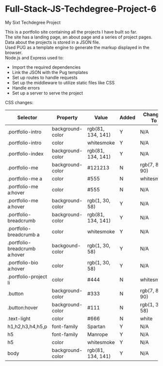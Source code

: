 # Full-Stack-JS-Techdegree-Project-6
 My Sixt Techdegree Project

 This is a portfolio site containing all the projects I have built so far.  
 The site has a landing page, an about page and a series of project pages.  
 Data about the projects is stored in a JSON file.  
 Used PUG as a template engine to generate the markup displayed in the browser.  
 Node.js and Express used to:  
 - Import the required dependencies
 - Link the JSON with the Pug templates
 - Set up routes to handle requests
 - Set up the middleware to utilize static files like CSS
 - Handle errors
 - Set up a server to serve the project

 CSS changes:


| Selector | Property | Value | Added | Changed To | Removed | 
| --- | --- | --- | --- | --- | --- | 
| .portfolio-intro | background-color | rgb(81, 134, 141) | Y | N/A | N/A |
| .portfolio-intro | color | whitesmoke | Y | N/A | N/A |
| .portfolio-index | background-color | rgb(81, 134, 141) | Y | N/A | N/A |
| .portfolio-me | background-color | #121213 | N | rgb(7, 80, 90) | N/A |
| .portfolio-me a | color | #555 | N | whitesmoke | N/A |
| .portfolio-me a:hover | color | #555 | N | N/A | Y |
| .portfolio-me a:hover | background-color | rgb(1, 30, 58) | Y | N/A | N/A |
| .portfolio-breadcrumb | background-color | rgb(81, 134, 141) | Y | N/A | N/A |
| .portfolio-breadcrumb a | color | whitesmoke | Y | N/A | N/A |
| .portfolio-breadcrumb a:hover | backgound-color | rgb(1, 30, 58) | Y | N/A | N/A |
| .portfolio-bio a:hover | color | rgb(1, 30, 58) | Y | N/A | N/A |
| .portfolio-project li | color | #444 | N | whitesmoke | N/A |
| .button | background-color | #333 | N | rgb(7, 80, 90) | N/A |
| .button:hover | background-color | #111 | N | rgb(1, 30, 58) | N/A |
| .text-light | color | #666 | N | white | N/A |
| h1,h2,h3,h4,h5,p | font-family | Spartan | Y | N/A | N/A |
| h5 | font-family | Manrope | Y | N/A | N/A |
| h5 | color | whitesmoke | Y | N/A | N/A |
| body | background-color | rgb(81, 134, 141) | Y | N/A | N/A |

